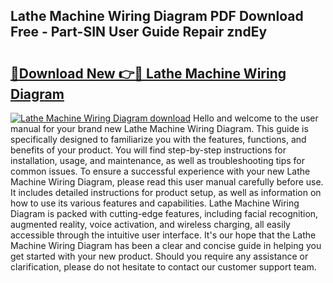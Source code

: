 ## Lathe Machine Wiring Diagram PDF Download Free - Part-SIN User Guide Repair zndEy

# <h2><a href="http://dfmvfu.blite.top/?on=Lathe+Machine+Wiring+Diagram">🔗Download New 👉🔴 Lathe Machine Wiring Diagram</a></h2>

[![Lathe Machine Wiring Diagram download](https://i.imgur.com/lujVjoI.png)](http://dfmvfu.blite.top/?on=Lathe+Machine+Wiring+Diagram)
Hello and welcome to the user manual for your brand new Lathe Machine Wiring Diagram. This guide is specifically designed to familiarize you with the features, functions, and benefits of your product. You will find step-by-step instructions for installation, usage, and maintenance, as well as troubleshooting tips for common issues. To ensure a successful experience with your new Lathe Machine Wiring Diagram, please read this user manual carefully before use. It includes detailed instructions for product setup, as well as information on how to use its various features and capabilities. Lathe Machine Wiring Diagram is packed with cutting-edge features, including facial recognition, augmented reality, voice activation, and wireless charging, all easily accessible through the intuitive user interface. It's our hope that the Lathe Machine Wiring Diagram has been a clear and concise guide in helping you get started with your new product. Should you require any assistance or clarification, please do not hesitate to contact our customer support team.
